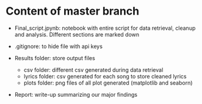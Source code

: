 # Content of master branch

- Final_script.jpynb: notebook with entire script for data retrieval, cleanup and analysis. Different sections are marked down 
- .gitignore: to hide file with api keys

- Results folder: store output files
	- csv folder: different csv generated during data retrieval
	- lyrics folder: csv generated for each song to store cleaned lyrics
	- plots folder: png files of all plot generated (matplotlib and seaborn)

- Report: write-up summarizing our major findings